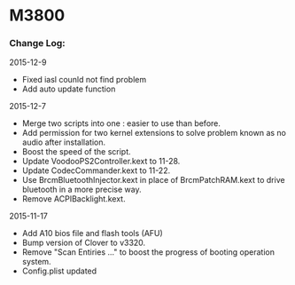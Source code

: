 # M3800


### Change Log:

2015-12-9

- Fixed iasl counld not find problem
- Add auto update function


2015-12-7 

- Merge two scripts into one : easier to use than before.
- Add permission for two kernel extensions to solve problem known as no audio after installation.
- Boost the speed of the script.
- Update VoodooPS2Controller.kext to 11-28.
- Update CodecCommander.kext to 11-22.
- Use BrcmBluetoothInjector.kext in place of BrcmPatchRAM.kext to drive bluetooth in a more precise way.
- Remove ACPIBacklight.kext. 


2015-11-17 

- Add A10 bios file and flash tools (AFU)
- Bump version of Clover to v3320.
- Remove "Scan Entiries ..." to boost the progress of booting operation system.
- Config.plist updated

